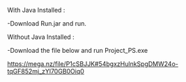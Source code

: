 
With Java Installed :

-Download Run.jar and run.

Without Java Installed :

-Download the file below and run Project_PS.exe

https://mega.nz/file/P1cSBJJK#54bgxzHulnkSpgDMW24o-tqGF852mj_zYl70GB0Oiq0

